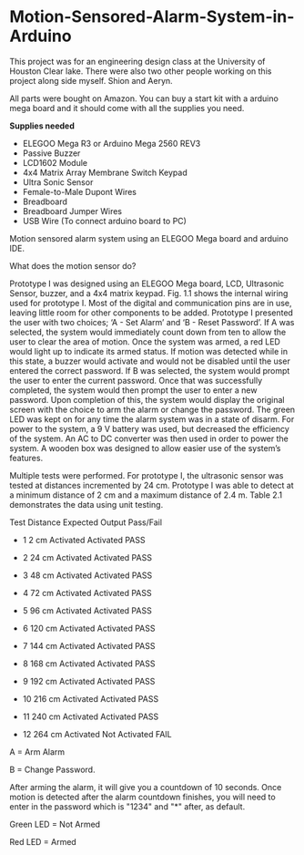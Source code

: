 # Motion-Sensored-Alarm-System-in-Arduino

This project was for an engineering design class at the University of Houston Clear lake. There were also two other people working on this project along side myself. Shion and Aeryn.


All parts were bought on Amazon. You can buy a start kit with a arduino mega board and it should come with all the supplies you need.

__Supplies needed__

- ELEGOO Mega R3 or Arduino Mega 2560 REV3
- Passive Buzzer
- LCD1602 Module
- 4x4 Matrix Array Membrane Switch Keypad
- Ultra Sonic Sensor
- Female-to-Male Dupont Wires
- Breadboard
- Breadboard Jumper Wires
- USB Wire (To connect arduino board to PC)

Motion sensored alarm system using an ELEGOO Mega board and arduino IDE.

What does the motion sensor do?

  Prototype I was designed using an ELEGOO Mega board, LCD, Ultrasonic Sensor, 
buzzer, and a 4x4 matrix keypad. Fig. 1.1 shows the internal wiring used for prototype I. Most of 
the digital and communication pins are in use, leaving little room for other components to be 
added.
  Prototype I presented the user with two choices; ‘A - Set Alarm’ and ‘B - Reset 
Password’. If A was selected, the system would immediately count down from ten to allow the 
user to clear the area of motion. Once the system was armed, a red LED would light up to 
indicate its armed status. If motion was detected while in this state, a buzzer would activate and 
would not be disabled until the user entered the correct password. If B was selected, the system 
would prompt the user to enter the current password. Once that was successfully completed, the 
system would then prompt the user to enter a new password. Upon completion of this, the system 
would display the original screen with the choice to arm the alarm or change the password. The 
green LED was kept on for any time the alarm system was in a state of disarm. For power to the 
system, a 9 V battery was used, but decreased the efficiency of the system. An AC to DC 
converter was then used in order to power the system. A wooden box was designed to allow 
easier use of the system’s features. 


  Multiple tests were performed. For prototype I, the ultrasonic sensor
was tested at distances incremented by 24 cm. Prototype I was able to detect at a minimum 
distance of 2 cm and a maximum distance of 2.4 m. Table 2.1 demonstrates the data using unit 
testing.

Test Distance Expected Output Pass/Fail

- 1 2 cm Activated Activated PASS

- 2 24 cm Activated Activated PASS

- 3 48 cm Activated Activated PASS

- 4 72 cm Activated Activated PASS

- 5 96 cm Activated Activated PASS

- 6 120 cm Activated Activated PASS

- 7 144 cm Activated Activated PASS

- 8 168 cm Activated Activated PASS

- 9 192 cm Activated Activated PASS

- 10 216 cm Activated Activated PASS

- 11 240 cm Activated Activated PASS

- 12 264 cm Activated Not Activated FAIL


A = Arm Alarm

B = Change Password. 

After arming the alarm, it will give you a countdown of 10 seconds. Once motion is detected after the alarm countdown finishes, you will need to enter in the password which is "1234" and "*" after, as default. 

Green LED = Not Armed

Red LED = Armed
